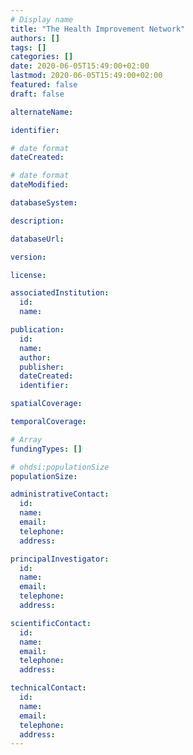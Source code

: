 ```yaml
---
# Display name
title: "The Health Improvement Network"
authors: []
tags: []
categories: []
date: 2020-06-05T15:49:00+02:00
lastmod: 2020-06-05T15:49:00+02:00 
featured: false
draft: false

alternateName: 

identifier: 

# date format
dateCreated: 

# date format
dateModified: 

databaseSystem: 

description: 

databaseUrl: 

version: 

license: 

associatedInstitution: 
  id: 
  name: 

publication: 
  id: 
  name: 
  author: 
  publisher: 
  dateCreated: 
  identifier: 

spatialCoverage: 

temporalCoverage: 

# Array
fundingTypes: []

# ohdsi:populationSize
populationSize: 

administrativeContact:
  id: 
  name: 
  email: 
  telephone: 
  address: 

principalInvestigator:
  id: 
  name: 
  email: 
  telephone: 
  address: 

scientificContact:
  id: 
  name: 
  email: 
  telephone: 
  address: 

technicalContact:
  id: 
  name: 
  email: 
  telephone: 
  address: 
---
```

